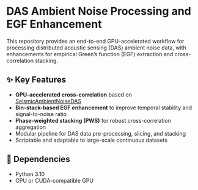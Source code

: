 # DAS Ambient Noise Processing and EGF Enhancement

This repository provides an end-to-end GPU-accelerated workflow for processing distributed acoustic sensing (DAS) ambient noise data, with enhancements for empirical Green’s function (EGF) extraction and cross-correlation stacking.

## ✨ Key Features

- **GPU-accelerated cross-correlation** based on [SeismicAmbientNoiseDAS](https://github.com/yanyangg/SeismicAmbientNoiseDAS)
- **Bin-stack-based EGF enhancement** to improve temporal stability and signal-to-noise ratio
- **Phase-weighted stacking (PWS)** for robust cross-correlation aggregation
- Modular pipeline for DAS data pre-processing, slicing, and stacking
- Scriptable and adaptable to large-scale continuous datasets

## 🧪 Dependencies

- Python 3.10
- CPU or CUDA-compatible GPU
